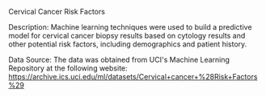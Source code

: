 
Cervical Cancer Risk Factors

Description: Machine learning techniques were used to build a predictive model for cervical cancer biopsy results based on cytology results and other potential risk factors, including demographics and patient history.

Data Source: The data was obtained from UCI's Machine Learning Repository at the following website: 
https://archive.ics.uci.edu/ml/datasets/Cervical+cancer+%28Risk+Factors%29 